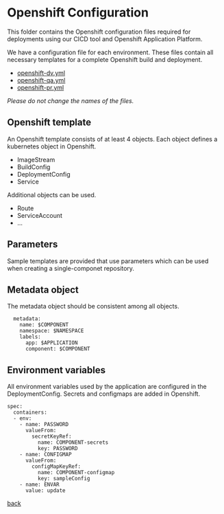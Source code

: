 # Openshift Configuration #

This folder contains the Openshift configuration files required for deployments using our CICD tool and Openshift Application Platform. 

We have a configuration file for each environment. These files contain all necessary templates for a complete Openshift build and deployment.
* [openshift-dv.yml]()
* [openshift-qa.yml]()
* [openshift-pr.yml]()

*Please do not change the names of the files.*

## Openshift template #

An Openshift template consists of at least 4 objects. Each object defines a kubernetes object in Openshift. 
* ImageStream
* BuildConfig
* DeploymentConfig
* Service

Additional objects can be used.
* Route
* ServiceAccount
* ...

## Parameters ##

Sample templates are provided that use parameters which can be used when creating a single-componet repository. 

## Metadata object ##

The metadata object should be consistent among all objects. 
```
  metadata:
    name: $COMPONENT
    namespace: $NAMESPACE
    labels:
      app: $APPLICATION
      component: $COMPONENT
```

## Environment variables ##

All environment variables used by the application are configured in the DeploymentConfig. Secrets and configmaps are added in Openshift. 
```
spec:
  containers:
  - env:
    - name: PASSWORD
      valueFrom:
        secretKeyRef:
          name: COMPONENT-secrets
          key: PASSWORD
    - name: CONFIGMAP
      valueFrom:
        configMapKeyRef:
          name: COMPONENT-configmap
          key: sampleConfig
    - name: ENVAR
      value: update
```

[back](../README.md)